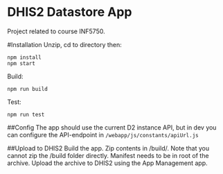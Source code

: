 # DHIS2 Datastore App
Project related to course INF5750.

#Installation
 Unzip, cd to directory then:
``` ssh 
npm install
npm start 
 ```
Build: 
``` ssh 
npm run build
``` 


Test:
``` ssh 
npm run test
``` 

##Config
 The app should use the current D2 instance API, but in dev you can configure
 the API-endpoint in `/webapp/js/constants/apiUrl.js`
 
 
##Upload to DHIS2
 Build the app. Zip contents in /build/. Note that you cannot zip the /build folder directly. 
 Manifest needs to be in root of the archive.
 Upload the archive to DHIS2 using the App Management app.